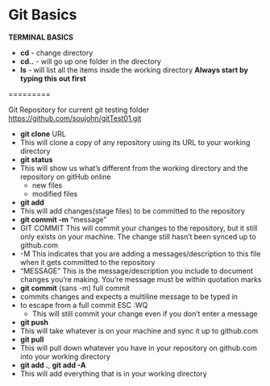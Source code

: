 Git Basics
=========
**TERMINAL BASICS**

-	**cd** - change directory
-	**cd..** - will go up one folder in the directory
-	**ls** - will list all the items inside the working directory **Always start by typing this out first**

=========

Git Repository for current git testing folder
https://github.com/soujohn/gitTest01.git

-	**git clone** URL
  -	This will clone a copy of any repository using its URL to your working directory
-	**git status**
  -	This will show us what’s different from the working directory and the repository on gitHub online
    -	new files
    -	modified files
-	**git add**
  -	This will add changes(stage files) to be committed to the repository
-	**git commit -m** “message”
  -	GIT COMMIT This will commit your changes to the repository, but it still only exists on your machine. The change still hasn’t been synced up to github.com
  -	-M This indicates that you are adding a messages/description to this file when it gets committed to the repository
  -	“MESSAGE” This is the message/description you include to document changes you’re making. You’re message must be within quotation marks
-	**git commit** (sans -m) full commit
  -	commits changes and expects a multiline message to be typed in
  -	to escape from a full commit ESC :WQ
    -	This will still commit your change even if you don’t enter a message
-	**git push**
  -	This will take whatever is on your machine and sync it up to github.com
-	**git pull**
  -	This will pull down whatever you have in your repository on github.com into your working directory
-	**git add .**, **git add -A**
  -	This will add everything that is in your working directory
